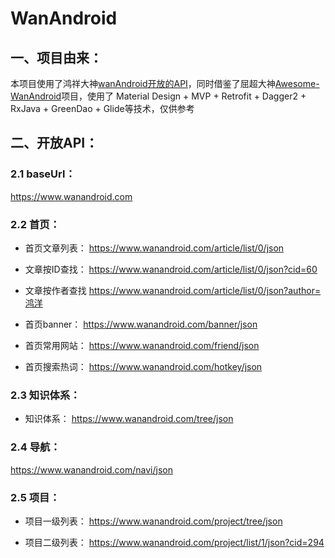 # WanAndroid

## 一、项目由来：

本项目使用了鸿祥大神[wanAndroid开放的API](https://www.wanandroid.com/blog/show/2075)，同时借鉴了屈超大神[Awesome-WanAndroid](https://www.wanandroid.com/blog/show/2075)项目，使用了
Material Design + MVP + Retrofit + Dagger2 + RxJava + GreenDao + Glide等技术，仅供参考

## 二、开放API：

### 2.1 baseUrl：
https://www.wanandroid.com

### 2.2 首页：
- 首页文章列表：
https://www.wanandroid.com/article/list/0/json

- 文章按ID查找：
https://www.wanandroid.com/article/list/0/json?cid=60

- 文章按作者查找
https://www.wanandroid.com/article/list/0/json?author=鸿洋

- 首页banner：
https://www.wanandroid.com/banner/json

- 首页常用网站：
https://www.wanandroid.com/friend/json

- 首页搜索热词：
https://www.wanandroid.com/hotkey/json



### 2.3 知识体系：
- 知识体系：
https://www.wanandroid.com/tree/json



### 2.4 导航：
https://www.wanandroid.com/navi/json



### 2.5 项目：
- 项目一级列表：
https://www.wanandroid.com/project/tree/json

- 项目二级列表：
https://www.wanandroid.com/project/list/1/json?cid=294



















